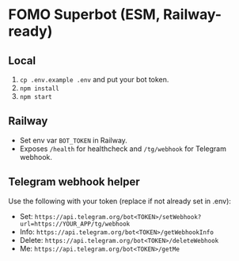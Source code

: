 # FOMO Superbot (ESM, Railway-ready)

## Local
1) `cp .env.example .env` and put your bot token.
2) `npm install`
3) `npm start`

## Railway
- Set env var `BOT_TOKEN` in Railway.
- Exposes `/health` for healthcheck and `/tg/webhook` for Telegram webhook.

## Telegram webhook helper
Use the following with your token (replace <TOKEN> if not already set in .env):

- Set: `https://api.telegram.org/bot<TOKEN>/setWebhook?url=https://YOUR_APP/tg/webhook`
- Info: `https://api.telegram.org/bot<TOKEN>/getWebhookInfo`
- Delete: `https://api.telegram.org/bot<TOKEN>/deleteWebhook`
- Me: `https://api.telegram.org/bot<TOKEN>/getMe`
